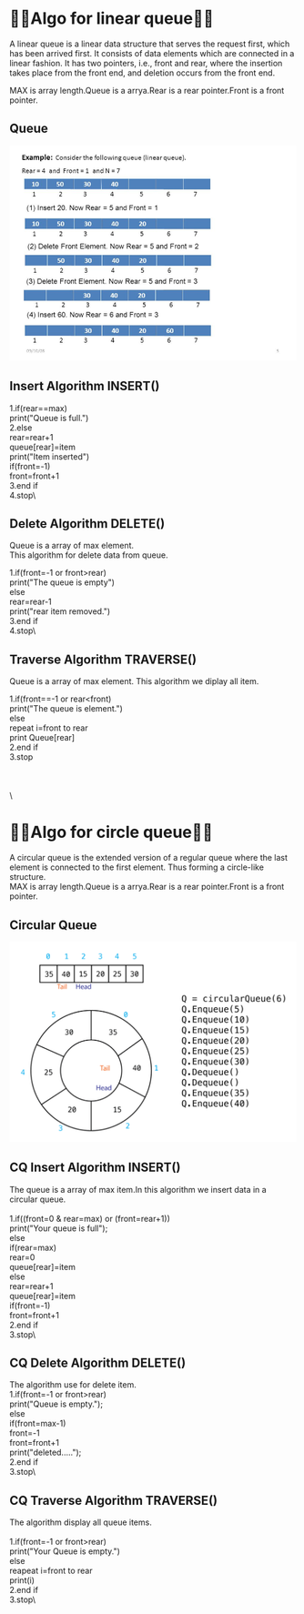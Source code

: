 
# 📒📒Algo for linear queue📒📒

A linear queue is a linear data structure that serves the request first, which has been arrived first. It consists of data elements which are connected in a linear fashion. It has two pointers, i.e., front and rear, where the insertion takes place from the front end, and deletion occurs from the front end.

MAX is array length.Queue is a arrya.Rear is a rear pointer.Front is a front pointer.
## Queue 

![App Screenshot](https://github.com/rm10078/DSA_IN_C_progmming/blob/main/QUEUE/images/slide_5.jpg?raw=true)


## Insert Algorithm INSERT()

1.if(rear==max) \
    print("Queue is full.")\
2.else\
    rear=rear+1\
    queue[rear]=item\
    print("Item inserted")\
    if(front=-1)\
      front=front+1\
3.end if\
4.stop\

## Delete Algorithm DELETE()

Queue is a array of max element. \
This algorithm for delete data from queue. 

1.if(front=-1 or front>rear)\
    print("The queue is empty")\
  else\
    rear=rear-1\
    print("rear item removed.")\
3.end if\
4.stop\

## Traverse Algorithm TRAVERSE()

Queue is a array of max element. This algorithm we diplay all item.

1.if(front==-1 or rear<front)\
    print("The queue is element.")\
  else\
    repeat i=front to rear\
        print Queue[rear]\
2.end if\
3.stop\
\
\
\
\

# 📒📒Algo for circle queue📒📒

A circular queue is the extended version of a regular queue where the last element is connected to the first element. Thus forming a circle-like structure.\
MAX is array length.Queue is a arrya.Rear is a rear pointer.Front is a front pointer.
## Circular Queue 

![App Screenshot](https://github.com/rm10078/DSA_IN_C_progmming/blob/main/QUEUE/images/1*J9K866QWpLC9OkmLLn3nEA.png?raw=true)


## CQ Insert Algorithm INSERT()
The queue is a array of max item.In this algorithm we insert data
in a circular queue.\
\
1.if((front=0 & rear=max) or (front=rear+1))\
    print("Your queue is full");\
  else\
    if(rear=max)\
      rear=0\
      queue[rear]=item\
    else\
      rear=rear+1\
      queue[rear]=item\
    if(front=-1)\
        front=front+1\
2.end if\
3.stop\


## CQ Delete Algorithm DELETE()

The algorithm use for delete item.
\
1.if(front=-1 or front>rear)\
    print("Queue is empty.");\
  else\
    if(front=max-1)\
      front=-1\
    front=front+1\
    print("deleted.....");\
2.end if\
3.stop\

## CQ Traverse Algorithm TRAVERSE()

The algorithm display all queue items.\
\
1.if(front=-1 or front>rear)\
    print("Your Queue is empty.")\
  else\
    reapeat i=front to rear\
    print(i)\
2.end if\
3.stop\
